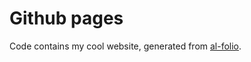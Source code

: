 # Github pages

Code contains my cool website, generated from [al-folio](https://github.com/alshedivat/al-folio).